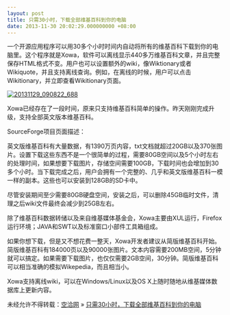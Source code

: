 ```yaml
---
layout: post
title: 只需30小时，下载全部维基百科到你的电脑
date: 2013-11-30 20:02:29.000000000 +08:00
---
```


一个开源应用程序可以用30多个小时时间内自动将所有的维基百科下载到你的电脑里。这个程序就是Xowa，软件可以离线显示440多万维基百科文章，并且完整保存HTML格式不变。用户也可以设置额外的wiki，像Wiktionary或者Wikiquote，并且支持离线查询。例如，在离线的时候，用户可以点击Wikitionary，并立即查看Wikitionary页面。

[![20131129_090822_688](http://kongqia.com/wp-content/uploads/2013/11/20131129_090822_688-300x150.jpg)](http://kongqia.com/wp-content/uploads/2013/11/20131129_090822_688.jpg)

Xowa已经存在了一段时间，原来只支持维基百科简单的操作。昨天刚刚完成升级，支持全部英文版本维基百科。

SourceForge项目页面描述：

英文版维基百科有大量数据，有1390万页内容，txt文档就超过20GB以及370张图片。设置下载这些东西不是一个很简单的过程，需要80GB空间以及5个小时左右的处理时间，如果想要下载图片，存储空间需要100GB，下载时间也会增加到30多个小时。当下载完成之后，用户会拥有一个完整的、几乎和英文版维基百科一模一样的副本。这些也可以安装到128GB的SD卡中。

尽管安装期间至少需要80GB硬盘空间，安装之后，可以删除45GB临时文件，清理之后wiki文件最终会减少到25GB左右。

除了维基百科数据转储以及来自维基媒体基金会，Xowa主要由XUL运行，Firefox运行环境；JAVA和SWT以及标准窗口小部件工具箱组成。

如果你想下载，但是又不想花费一整天，Xowa开发者建议从简版维基百科开始。简版维基百科有184000页以及90000张图片。文本内容需要200MB空间，5分钟就可以搞定。如果需要下载图片，也仅仅需要2GB空间，30分钟。简版维基百科可以相当准确的模拟Wikepedia，而且相当小。

Xowa支持离线wiki，可以在Windows/Linux以及OS X上随时随地从维基媒体数据库上更新内容。

未经允许不得转载：[空洽网](http://kongqia.com) » [只需30小时，下载全部维基百科到你的电脑](http://kongqia.com/18115.html)


